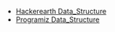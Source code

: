 * [Hackerearth Data_Structure](https://www.hackerearth.com/practice/data-structures/arrays/1-d/tutorial/)
* [Programiz Data_Structure](https://www.programiz.com/dsa/stack)
